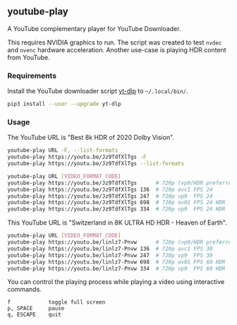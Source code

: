 ## youtube-play

A YouTube complementary player for YouTube Downloader.

This requires NVIDIA graphics to run. The script was created to test `nvdec` and `nvenc` hardware acceleration. Another use-case is playing HDR content from YouTube.

### Requirements

Install the YouTube downloader script [yt-dlp](https://github.com/yt-dlp/yt-dlp) to `~/.local/bin/`.

```bash
pip3 install --user --upgrade yt-dlp
```

### Usage

The YouTube URL is "Best 8k HDR of 2020 Dolby Vision".

```bash
youtube-play URL -F, --list-formats
youtube-play https://youtu.be/Jz9TdfXlTgs -F
youtube-play https://youtu.be/Jz9TdfXlTgs --list-formats

youtube-play URL [VIDEO_FORMAT_CODE]
youtube-play https://youtu.be/Jz9TdfXlTgs      # 720p (vp9/HDR preferred)
youtube-play https://youtu.be/Jz9TdfXlTgs 136  # 720p avc1 FPS 24
youtube-play https://youtu.be/Jz9TdfXlTgs 247  # 720p vp9  FPS 24
youtube-play https://youtu.be/Jz9TdfXlTgs 698  # 720p av01 FPS 24 HDR
youtube-play https://youtu.be/Jz9TdfXlTgs 334  # 720p vp9  FPS 24 HDR
```

This YouTube URL is "Switzerland in 8K ULTRA HD HDR - Heaven of Earth".

```bash
youtube-play URL [VIDEO_FORMAT_CODE]
youtube-play https://youtu.be/linlz7-Pnvw      # 720p (vp9/HDR preferred)
youtube-play https://youtu.be/linlz7-Pnvw 136  # 720p avc1 FPS 30
youtube-play https://youtu.be/linlz7-Pnvw 247  # 720p vp9  FPS 30
youtube-play https://youtu.be/linlz7-Pnvw 698  # 720p av01 FPS 60 HDR
youtube-play https://youtu.be/linlz7-Pnvw 334  # 720p vp9  FPS 60 HDR
```

You can control the playing process while playing a video using interactive commands.

```text
f            toggle full screen
p, SPACE     pause
q, ESCAPE    quit
```


